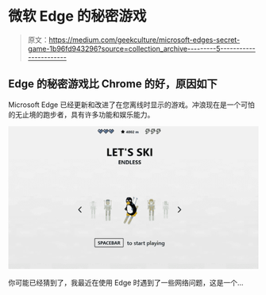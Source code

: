 # 微软 Edge 的秘密游戏

> 原文：<https://medium.com/geekculture/microsoft-edges-secret-game-1b96fd943296?source=collection_archive---------5----------------------->

## Edge 的秘密游戏比 Chrome 的好，原因如下

Microsoft Edge 已经更新和改进了在您离线时显示的游戏。冲浪现在是一个可怕的无止境的跑步者，具有许多功能和娱乐能力。

![](img/d7f34c661320d36e27d8106a6a93376c.png)

你可能已经猜到了，我最近在使用 Edge 时遇到了一些网络问题，这是一个…